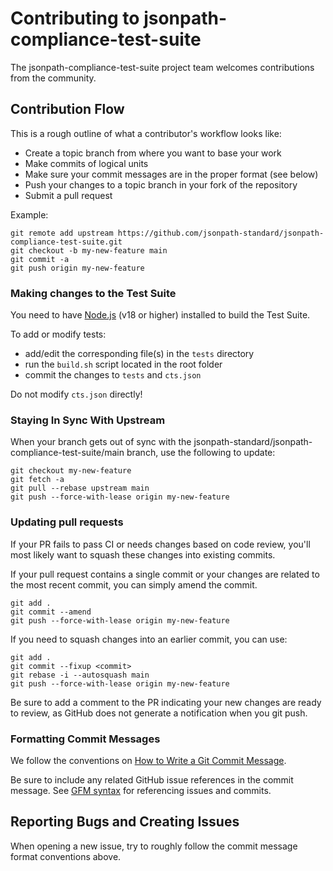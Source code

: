 

# Contributing to jsonpath-compliance-test-suite

The jsonpath-compliance-test-suite project team welcomes contributions from the community.

## Contribution Flow

This is a rough outline of what a contributor's workflow looks like:

- Create a topic branch from where you want to base your work
- Make commits of logical units
- Make sure your commit messages are in the proper format (see below)
- Push your changes to a topic branch in your fork of the repository
- Submit a pull request

Example:

``` shell
git remote add upstream https://github.com/jsonpath-standard/jsonpath-compliance-test-suite.git
git checkout -b my-new-feature main
git commit -a
git push origin my-new-feature
```

### Making changes to the Test Suite

You need to have [Node.js](https://nodejs.org/en/) (v18 or higher) installed to build the Test Suite.

To add or modify tests:
- add/edit the corresponding file(s) in the `tests` directory
- run the `build.sh` script located in the root folder
- commit the changes to `tests` and `cts.json`

Do not modify `cts.json` directly!

### Staying In Sync With Upstream

When your branch gets out of sync with the jsonpath-standard/jsonpath-compliance-test-suite/main branch, use the following to update:

``` shell
git checkout my-new-feature
git fetch -a
git pull --rebase upstream main
git push --force-with-lease origin my-new-feature
```

### Updating pull requests

If your PR fails to pass CI or needs changes based on code review, you'll most likely want to squash these changes into
existing commits.

If your pull request contains a single commit or your changes are related to the most recent commit, you can simply
amend the commit.

``` shell
git add .
git commit --amend
git push --force-with-lease origin my-new-feature
```

If you need to squash changes into an earlier commit, you can use:

``` shell
git add .
git commit --fixup <commit>
git rebase -i --autosquash main
git push --force-with-lease origin my-new-feature
```

Be sure to add a comment to the PR indicating your new changes are ready to review, as GitHub does not generate a
notification when you git push.

### Formatting Commit Messages

We follow the conventions on [How to Write a Git Commit Message](http://chris.beams.io/posts/git-commit/).

Be sure to include any related GitHub issue references in the commit message.  See
[GFM syntax](https://guides.github.com/features/mastering-markdown/#GitHub-flavored-markdown) for referencing issues
and commits.

## Reporting Bugs and Creating Issues

When opening a new issue, try to roughly follow the commit message format conventions above.
